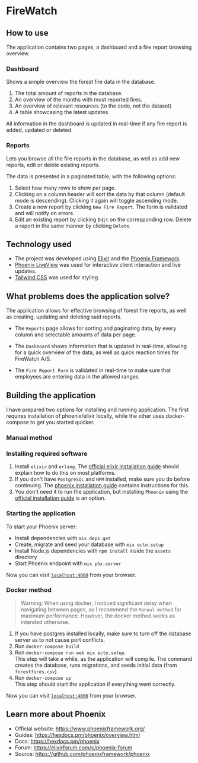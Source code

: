 # FireWatch
## How to use
The application contains two pages, a dashboard and a fire report browsing overview.

### Dashboard
Shows a simple overview the forest fire data in the database.
1. The total amount of reports in the database.
2. An overview of the months with most reported fires.
3. An overview of relevant resources (to the code, not the dataset)
4. A table showcasing the latest updates. 

All information in the dashboard is updated in real-time if any fire report is added, updated or deleted.

### Reports
Lets you browse all the fire reports in the database, as well as add new reports, edit or delete existing reports.

The data is presented in a paginated table, with the following options:
1. Select how many rows to show per page.
2. Clicking on a column header will sort the data by that column (default mode is descending). Clicking it again will toggle ascending mode.
3. Create a new report by clicking `New Fire Report`. The form is validated and will notify on errors.
4. Edit an existing report by clicking `Edit` on the corresponding row. Delete a report in the same manner by clicking `Delete`.

## Technology used
* The project was developed using [Elixir](https://elixir-lang.org/) and the [Phoenix Framework](https://www.phoenixframework.org/). 
* [Phoenix LiveView](https://hexdocs.pm/phoenix_live_view/Phoenix.LiveView.html) was used for interactive client interaction and live updates. 
* [Tailwind CSS](https://tailwindcss.com/) was used for styling.

## What problems does the application solve?
The application allows for effective browsing of forest fire reports, as well as creating, updating and deleting said reports. 

* The `Reports` page allows for sorting and paginating data, by every column and selectable amounts of data per page. 

* The `Dashboard` shows information that is updated in real-time, allowing for a quick overview of the data, as well as quick reaction times for FireWatch A/S.

* The `Fire Report Form` is validated in real-time to make sure that employees are entering data in the allowed ranges.

## Building the application
I have prepared two options for installing and running application. The first requires installation of phoenix/elixir locally, while the other uses docker-compose to get you started quicker.

### Manual method

### Installing required software
1. Install `elixir` and `erlang`. The [official elixir installation guide](https://elixir-lang.org/install.html) should explain how to do this on most platforms.
2. If you don't have `PostgreSQL` and `NPM` installed, make sure you do before continuing. The [phoenix installation guide](https://hexdocs.pm/phoenix/installation.html) contains instructions for this.
3. You don't need it to run the application, but installing `Phoenix` using the [official installation guide](https://hexdocs.pm/phoenix/installation.html) is an option. 

### Starting the application
To start your Phoenix server:

  * Install dependencies with `mix deps.get`
  * Create, migrate and seed your database with `mix ecto.setup`
  * Install Node.js dependencies with `npm install` inside the `assets` directory
  * Start Phoenix endpoint with `mix phx.server`

Now you can visit [`localhost:4000`](http://localhost:4000) from your browser.

### Docker method
> Warning: When using docker, I noticed significant delay when navigating between pages, so I recommend the `Manual method` for maximum performance. However, the docker method works as intended otherwise.

1. If you have postgres installed locally, make sure to turn off the database server as to not cause port conflicts.
1. Run `docker-compose build`
2. Run `docker-compose run web mix ecto.setup`. <br/>
  This step will take a while, as the application will compile. The command creates the database, runs migrations, and seeds initial data (from `forestfires.csv`).
3. Run `docker-compose up`<br/>
  This step should start the application if everything went correctly. 

Now you can visit [`localhost:4000`](http://localhost:4000) from your browser.

## Learn more about Phoenix

  * Official website: https://www.phoenixframework.org/
  * Guides: https://hexdocs.pm/phoenix/overview.html
  * Docs: https://hexdocs.pm/phoenix
  * Forum: https://elixirforum.com/c/phoenix-forum
  * Source: https://github.com/phoenixframework/phoenix
